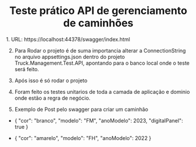 <h1 align="center"> Teste prático API de gerenciamento de caminhões </h1>
1. URL: https://localhost:44378/swagger/index.html

2. Para Rodar o projeto é de suma importancia alterar a ConnectionString no arquivo appsettings.json dentro do projeto Truck.Management.Test.API, apontando para o banco local onde o teste será feito.

3. Após isso é só rodar o projeto

4. Foram feito os testes unitarios de toda a camada de aplicação e dominio onde estão a regra de negócio.
5. Exemplo de Post pelo swagger para criar um caminhão 
- {
  "cor": "branco",
  "modelo": "FM",
  "anoModelo": 2023,
  "digitalPanel": true
}

- {
  "cor": "amarelo",
  "modelo": "FH",
  "anoModelo": 2022
}

